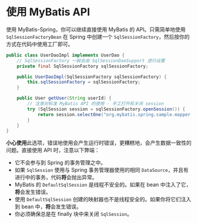 # 使用 MyBatis API

使用 MyBatis-Spring，你可以继续直接使用 MyBatis 的 API。只需简单地使用 `SqlSessionFactoryBean` 在 Spring 中创建一个 `SqlSessionFactory`，然后按你的方式在代码中使用工厂即可。

```java
public class UserDaoImpl implements UserDao {
    // SqlSessionFactory 一般会由 SqlSessionDaoSupport 进行设置
    private final SqlSessionFactory sqlSessionFactory;

    public UserDaoImpl(SqlSessionFactory sqlSessionFactory) {
        this.sqlSessionFactory = sqlSessionFactory;
    }

    public User getUser(String userId) {
        // 注意对标准 MyBatis API 的使用 - 手工打开和关闭 session
        try (SqlSession session = sqlSessionFactory.openSession()) {
            return session.selectOne("org.mybatis.spring.sample.mapper.UserMapper.getUser", userId);
        }
    }
}
```

**小心使用**此选项，错误地使用会产生运行时错误，更糟糕地，会产生数据一致性的问题。直接使用 API 时，注意以下弊端：

- 它不会参与到 Spring 的事务管理之中。
- 如果 `SqlSession` 使用与 Spring 事务管理器使用的相同 `DataSource`，并且有进行中的事务，代码**将**会抛出异常。
- MyBatis 的 `DefaultSqlSession` 是线程不安全的。如果在 bean 中注入了它，**将**会发生错误。
- 使用 `DefaultSqlSession` 创建的映射器也不是线程安全的。如果你将它们注入到 bean 中，**将**会发生错误。
- 你必须确保总是在 finally 块中来关闭 `SqlSession`。